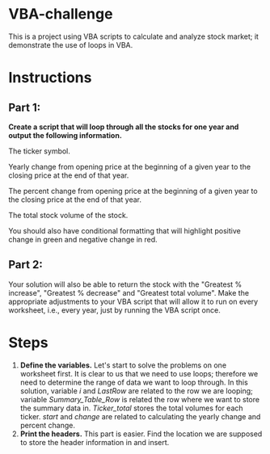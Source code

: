 # VBA-challenge
This is a project using VBA scripts to calculate and analyze stock market; it demonstrate the use of loops in VBA. 

# Instructions
## Part 1: 
**Create a script that will loop through all the stocks for one year and output the following information.**

The ticker symbol.

Yearly change from opening price at the beginning of a given year to the closing price at the end of that year.

The percent change from opening price at the beginning of a given year to the closing price at the end of that year.

The total stock volume of the stock.

You should also have conditional formatting that will highlight positive change in green and negative change in red.
## Part 2: 
Your solution will also be able to return the stock with the "Greatest % increase", "Greatest % decrease" and "Greatest total volume". 
Make the appropriate adjustments to your VBA script that will allow it to run on every worksheet, i.e., every year, just by running the VBA script once.
# Steps
1. **Define the variables.** Let's start to solve the problems on one worksheet first. It is clear to us that we need to use loops; therefore we need to determine the range of data we want to loop through. In this solution, variable *i* and *LastRow* are related to the row we are looping; variable *Summary_Table_Row* is related the row where we want to store the summary data in. *Ticker_total* stores the total volumes for each ticker. *start* and *change* are related to calculating the yearly change and percent change. 
2. **Print the headers.** This part is easier. Find the location we are supposed to store the header information in and insert.
